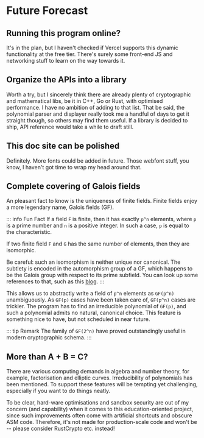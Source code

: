 # Future Forecast

## Running this program online?

It's in the plan, but I haven't checked if Vercel supports this dynamic functionality at the free tier. There's 
surely some front-end JS and networking stuff to learn on the way towards it.

## Organize the APIs into a library

Worth a try, but I sincerely think there are already plenty of cryptographic and mathematical libs, be it in C++, Go or Rust, with optimised performance. I have no ambition of adding to that list. That be said, the polynomial parser and displayer really took me a handful of days to get it straight though, so others may find them useful. If a library is decided to ship, API reference would take a while to draft still.

## This doc site can be polished

Definitely. More fonts could be added in future. Those webfont stuff, you know, I haven't got time to wrap my 
head around that.

## Complete covering of Galois fields
An pleasant fact to know is the uniqueness of finite fields. Finite fields enjoy a more legendary name, Galois fields (GF). 

::: info Fun Fact
If a field `F` is finite, then it has exactly `p^n` elements, where `p` is a prime number and `n` is a positive integer. In such a case, `p` is equal to the characteristic.

If two finite field `F` and `G` has the same number of elements, then they are isomorphic. 

Be careful: such an isomorphism is neither unique nor canonical. The subtlety is encoded in the automorphism group of a GF, which happens to be the Galois group with respect to its prime subfield. You can look up some references to that, such as this [blog](https://ysharifi.wordpress.com/2022/06/20/automorphisms-of-finite-fields/).
:::

This allows us to abstractly write a field of `p^n` elements as `GF(p^n)` unambiguously. As `GF(p)` cases have been taken care of, `GF(p^n)` cases are trickier. The program has to find an irreducible polynomial of `GF(p)`, and such a polynomial admits no natural, canonical choice. This feature is something nice to have, but not scheduled in near future. 

::: tip Remark
The family of `GF(2^n)` have proved outstandingly useful in modern cryptographic schema.
:::


## More than A + B = C?

There are various computing demands in algebra and number theory, for example, factorisation and elliptic curves. Irreducibility of polynomials has been mentioned. To support these features will be tempting yet challenging, especially if you want to do things neatly.

To be clear, hard-ware optimisations and sandbox security are out of my concern (and capability) when it comes to this education-oriented project, since such improvements often come with artificial shortcuts and obscure ASM code. Therefore, it's not made for production-scale code and won't be -- please consider RustCrypto etc. instead!

